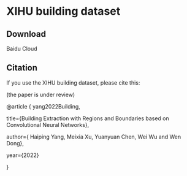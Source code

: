 # XIHU building dataset
## Download
   Baidu Cloud
## Citation
If you use the XIHU building dataset, please cite this:

(the paper is under review)
 
 @article { yang2022Building,
  
  title={Building Extraction with Regions and Boundaries based on Convolutional Neural Networks},
  
  author={ Haiping Yang, Meixia Xu, Yuanyuan Chen, Wei Wu and Wen Dong},
  
  year={2022}

}
